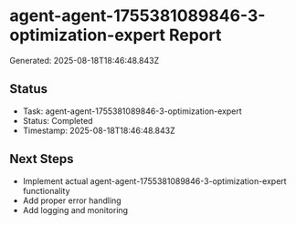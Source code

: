 # agent-agent-1755381089846-3-optimization-expert Report

Generated: 2025-08-18T18:46:48.843Z

## Status
- Task: agent-agent-1755381089846-3-optimization-expert
- Status: Completed
- Timestamp: 2025-08-18T18:46:48.843Z

## Next Steps
- Implement actual agent-agent-1755381089846-3-optimization-expert functionality
- Add proper error handling
- Add logging and monitoring
